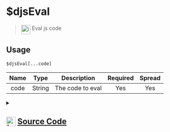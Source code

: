 # $djsEval
> <img align="top" src="https://upload.wikimedia.org/wikipedia/commons/thumb/e/e4/Infobox_info_icon.svg/160px-Infobox_info_icon.svg.png?20150409153300" alt="image" width="25" height="auto"> Eval js code
## Usage
```
$djsEval[...code]
```
| Name | Type | Description | Required | Spread
| :---: | :---: | :---: | :---: | :---: |
code | String | The code to eval | Yes | Yes
<details>
<summary>
    
## <img align="top" src="https://cdn4.iconfinder.com/data/icons/iconsimple-logotypes/512/github-512.png" alt="image" width="25" height="auto">  [Source Code](https://github.com/tryforge/ForgeScript-V2/blob/main/src/native/djsEval.ts)
    
</summary>
    
```ts
import { inspect } from "util"
import { ErrorType } from "../structures/forge/ForgeError"
import { ArgType, NativeFunction } from "../structures/@internal/NativeFunction"
import { Return } from "../structures/@internal/Return"

export default new NativeFunction({
    name: "$djsEval",
    version: "1.0.0",
    description: "Eval js code",
    unwrap: true,
    args: [
        {
            name: "code",
            description: "The code to eval",
            rest: true,
            required: true,
            type: ArgType.String,
        },
    ],
    brackets: true,
    async execute(ctx, [arg]) {
        const code = arg.join(";")
        try {
            let evaled = await eval(code)
            if (typeof evaled !== "string") evaled = inspect(evaled, { depth: 1 })
            return this.success(evaled)
        } catch (error: unknown) {
            return this.err(this.error(ErrorType.Custom, (error as Error).message))
        }
    },
})

```
    
</details>